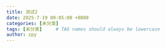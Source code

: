 ```yaml
---
title: 测试2
date: 2025-7-19 00:05:00 +0800
categories: [未分类]
tags: [未分类]     # TAG names should always be lowercase
author: zpy
---
```

